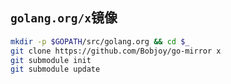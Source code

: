 ## `golang.org/x`镜像

```sh
mkdir -p $GOPATH/src/golang.org && cd $_
git clone https://github.com/Bobjoy/go-mirror x
git submodule init
git submodule update
```